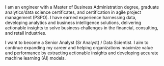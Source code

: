I am an engineer with a Master of Business Administration degree, graduate analytics/data science certificates, and certification in agile project management (PSPO). I have earned experience harnessing data, developing analytics and business intelligence solutions, delivering actionable insights to solve business challenges in the financial, consulting, and retail industries.

I want to become a Senior Analyst (Sr Analyst) / Data Scientist. I aim to continue expanding my career and helping organizations maximize value and performance by extracting actionable insights and developing accurate machine learning (AI) models.

<!---
LeslieLopezE/LeslieLopezE is a ✨ special ✨ repository because its `README.md` (this file) appears on your GitHub profile.
You can click the Preview link to take a look at your changes.
--->
